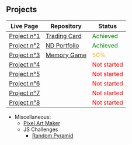 ## Projects

Live Page|Repository|Status
---------|----------|------
[Project n°1](https://cedric-f.github.io/Trading-Card/)|[Trading Card](https://github.com/Cedric-F/Cedric-F.github.io/tree/master/Trading-Card)|<span style="color: green">Achieved</span>
[Project n°2](https://cedric-f.github.io/ND-Portfolio/)|[ND Portfolio](https://github.com/Cedric-F/Cedric-F.github.io/tree/master/ND-Portfolio)|<span style="color: green">Achieved</span>
[Project n°3](https://cedric-f.github.io/Memory-Game/)|[Memory Game](https://github.com/Cedric-F/Cedric-F.github.io/tree/master/Memory-Game)|<span style="color: orange">50%</span>
[Project n°4]()||<span style="color: red">Not started</span>
[Project n°5]()||<span style="color: red">Not started</span>
[Project n°6]()||<span style="color: red">Not started</span>
[Project n°7]()||<span style="color: red">Not started</span>
[Project n°8]()||<span style="color: red">Not started</span>


* Miscellaneous:
  * [Pixel Art Maker](https://cedric-f.github.io/Pixel-Art-Maker/)
  * JS Challenges
    * [Random Pyramid](https://cedric-f.github.io/Miscellaneous/JS-Challenge/Rand-Pyramid/)